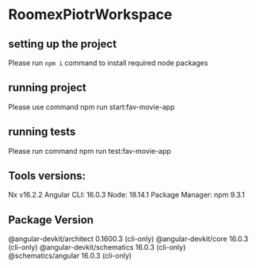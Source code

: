 # RoomexPiotrWorkspace

 
## setting up the project
Please run `npm i` command to install required node packages


## running project
Please use command npm run start:fav-movie-app

## running tests
Please run command npm run test:fav-movie-app

## Tools versions:
Nx v16.2.2 
Angular CLI: 16.0.3
Node: 18.14.1
Package Manager: npm 9.3.1

Package                      Version
------------------------------------------------------
@angular-devkit/architect    0.1600.3 (cli-only)
@angular-devkit/core         16.0.3 (cli-only)
@angular-devkit/schematics   16.0.3 (cli-only)
@schematics/angular          16.0.3 (cli-only)
 
